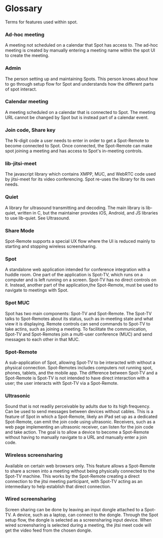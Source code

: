 # Glossary
Terms for features used within spot.

### Ad-hoc meeting
A meeting not scheduled on a calendar that Spot has access to. The ad-hoc meeting is created by manually entering a meeting name within the spot UI to create the meeting.

### Admin
The person setting up and maintaining Spots. This person knows about how to go through setup flow for Spot and understands how the different parts of spot interact.

### Calendar meeting
A meeting scheduled on a calendar that is connected to Spot. The meeting URL cannot be changed by Spot but is instead part of a calendar event.

### Join code, Share key
The N-digit code a user needs to enter in order to get a Spot-Remote to become connected to Spot. Once connected, the Spot-Remote can make spot joining a meeting and has access to Spot's in-meeting controls. 

### lib-jitsi-meet
The javascript library which contains XMPP, MUC, and WebRTC code used by jitsi-meet for its video conferencing. Spot re-uses the library for its own needs.

### Quiet
A library for ultrasound transmitting and decoding. The main library is lib-quiet, written in C, but the maintainer provides iOS, Android, and JS libraries to use lib-quiet. See Ultrasound.

### Share Mode
Spot-Remote supports a special UX flow where the UI is reduced mainly to starting and stopping wireless screensharing. 

### Spot
A standalone web application intended for conference integration with a huddle room. One part of the application is Spot-TV, which runs on a computer and is left running on a screen. Spot-TV has no direct controls on it. Instead, another part of the application,the Spot-Remote, must be used to navigate to meetings with Spot.

### Spot MUC
Spot has two main components: Spot-TV and Spot-Remote. The Spot-TV talks to Spot-Remotes about its status, such as in-meeting state and what view it is displaying. Remote controls can send commands to Spot-TV to take actins, such as joining a meeting. To facilitate the communication, Spot-TV and Spot-Remotes join a multi-user conference (MUC) and send messages to each other in that MUC.

### Spot-Remote
A sub-application of Spot, allowing Spot-TV to be interacted with without a physical connection. Spot-Remotes includes computers not running spot, phones, tablets, and the mobile app. The difference between Spot-TV and a Spot-Remote is Spot-TV is not intended to have direct interaction with a user; the user interacts with Spot-TV via a Spot-Remote.

### Ultrasonic
Sound that is not readily perceivable by adults due to its high frequency. Can be used to send messages between devices without cables. This is a feature of Spot in which a Spot-Remote, likely an iPad set up as a dedicated Spot-Remote, can emit the join code using ultrasonic. Receivers, such as a web page implementing an ultrasonic receiver, can listen for the join code and take action. The goal is to allow a device to become a Spot-Remote without having to manually navigate to a URL and manually enter a join code.

### Wireless screensharing
Available on certain web browsers only. This feature allows a Spot-Remote to share a screen into a meeting without being physically connected to the Spot-TV machine. This works by the Spot-Remote creating a direct connection to the jitsi meeting participant, with Spot-TV acting as an intermediary to help establish that direct connection.

### Wired screensharing
Screen sharing can be done by leaving an input dongle attached to a Spot-TV. A device, such as a laptop, can connect to the dongle. Through the Spot setup flow, the dongle is selected as a screensharing input device. When wired screensharing is selected during a meeting, the jitsi meet code will get the video feed from the chosen dongle.
